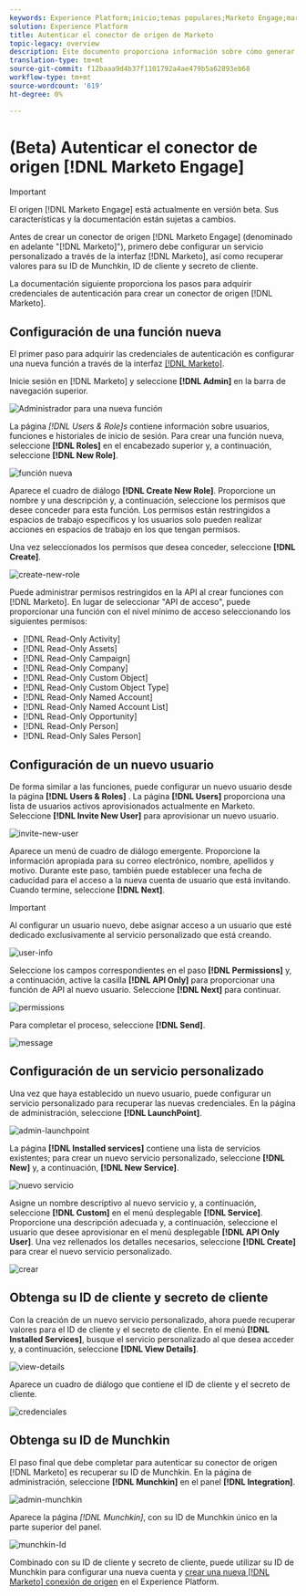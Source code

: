 ```yaml
---
keywords: Experience Platform;inicio;temas populares;Marketo Engage;marketing para interactuar;marketing
solution: Experience Platform
title: Autenticar el conector de origen de Marketo
topic-legacy: overview
description: Este documento proporciona información sobre cómo generar las credenciales de autenticación de Marketo.
translation-type: tm+mt
source-git-commit: f12baaa9d4b37f1101792a4ae479b5a62893eb68
workflow-type: tm+mt
source-wordcount: '619'
ht-degree: 0%

---
```



# (Beta) Autenticar el conector de origen [!DNL Marketo Engage]

>[!IMPORTANT]
>
>El origen [!DNL Marketo Engage] está actualmente en versión beta. Sus características y la documentación están sujetas a cambios.

Antes de crear un conector de origen [!DNL Marketo Engage] (denominado en adelante &quot;[!DNL Marketo]&quot;), primero debe configurar un servicio personalizado a través de la interfaz [!DNL Marketo], así como recuperar valores para su ID de Munchkin, ID de cliente y secreto de cliente.

La documentación siguiente proporciona los pasos para adquirir credenciales de autenticación para crear un conector de origen [!DNL Marketo].

## Configuración de una función nueva

El primer paso para adquirir las credenciales de autenticación es configurar una nueva función a través de la interfaz [[!DNL Marketo]](https://app-sjint.marketo.com/#MM0A1).

Inicie sesión en [!DNL Marketo] y seleccione **[!DNL Admin]** en la barra de navegación superior.

![Administrador para una nueva función](../images/marketo/home.png)

La página *[!DNL Users & Role]s* contiene información sobre usuarios, funciones e historiales de inicio de sesión. Para crear una función nueva, seleccione **[!DNL Roles]** en el encabezado superior y, a continuación, seleccione **[!DNL New Role]**.

![función nueva](../images/marketo/new-role.png)

Aparece el cuadro de diálogo **[!DNL Create New Role]**. Proporcione un nombre y una descripción y, a continuación, seleccione los permisos que desee conceder para esta función. Los permisos están restringidos a espacios de trabajo específicos y los usuarios solo pueden realizar acciones en espacios de trabajo en los que tengan permisos.

Una vez seleccionados los permisos que desea conceder, seleccione **[!DNL Create]**.

![create-new-role](../images/marketo/create-new-role.png)

Puede administrar permisos restringidos en la API al crear funciones con [!DNL Marketo]. En lugar de seleccionar &quot;API de acceso&quot;, puede proporcionar una función con el nivel mínimo de acceso seleccionando los siguientes permisos:

* [!DNL Read-Only Activity]
* [!DNL Read-Only Assets]
* [!DNL Read-Only Campaign]
* [!DNL Read-Only Company]
* [!DNL Read-Only Custom Object]
* [!DNL Read-Only Custom Object Type]
* [!DNL Read-Only Named Account]
* [!DNL Read-Only Named Account List]
* [!DNL Read-Only Opportunity]
* [!DNL Read-Only Person]
* [!DNL Read-Only Sales Person]

## Configuración de un nuevo usuario

De forma similar a las funciones, puede configurar un nuevo usuario desde la página **[!DNL Users & Roles]** . La página **[!DNL Users]** proporciona una lista de usuarios activos aprovisionados actualmente en Marketo. Seleccione **[!DNL Invite New User]** para aprovisionar un nuevo usuario.

![invite-new-user](../images/marketo/invite-new-user.png)

Aparece un menú de cuadro de diálogo emergente. Proporcione la información apropiada para su correo electrónico, nombre, apellidos y motivo. Durante este paso, también puede establecer una fecha de caducidad para el acceso a la nueva cuenta de usuario que está invitando. Cuando termine, seleccione **[!DNL Next]**.

>[!IMPORTANT]
>
>Al configurar un usuario nuevo, debe asignar acceso a un usuario que esté dedicado exclusivamente al servicio personalizado que está creando.

![user-info](../images/marketo/new-user-info.png)

Seleccione los campos correspondientes en el paso **[!DNL Permissions]** y, a continuación, active la casilla **[!DNL API Only]** para proporcionar una función de API al nuevo usuario. Seleccione **[!DNL Next]** para continuar.

![permissions](../images/marketo/permissions.png)

Para completar el proceso, seleccione **[!DNL Send]**.

![message](../images/marketo/message.png)

## Configuración de un servicio personalizado

Una vez que haya establecido un nuevo usuario, puede configurar un servicio personalizado para recuperar las nuevas credenciales. En la página de administración, seleccione **[!DNL LaunchPoint]**.

![admin-launchpoint](../images/marketo/admin-launchpoint.png)

La página **[!DNL Installed services]** contiene una lista de servicios existentes; para crear un nuevo servicio personalizado, seleccione **[!DNL New]** y, a continuación, **[!DNL New Service]**.

![nuevo servicio](../images/marketo/new-service.png)

Asigne un nombre descriptivo al nuevo servicio y, a continuación, seleccione **[!DNL Custom]** en el menú desplegable **[!DNL Service]**. Proporcione una descripción adecuada y, a continuación, seleccione el usuario que desee aprovisionar en el menú desplegable **[!DNL API Only User]**. Una vez rellenados los detalles necesarios, seleccione **[!DNL Create]** para crear el nuevo servicio personalizado.

![crear](../images/marketo/create.png)

## Obtenga su ID de cliente y secreto de cliente

Con la creación de un nuevo servicio personalizado, ahora puede recuperar valores para el ID de cliente y el secreto de cliente. En el menú **[!DNL Installed Services]**, busque el servicio personalizado al que desea acceder y, a continuación, seleccione **[!DNL View Details]**.

![view-details](../images/marketo/view-details.png)

Aparece un cuadro de diálogo que contiene el ID de cliente y el secreto de cliente.

![credenciales](../images/marketo/credentials.png)

## Obtenga su ID de Munchkin

El paso final que debe completar para autenticar su conector de origen [!DNL Marketo] es recuperar su ID de Munchkin. En la página de administración, seleccione **[!DNL Munchkin]** en el panel **[!DNL Integration]**.

![admin-munchkin](../images/marketo/admin-munchkin.png)

Aparece la página *[!DNL Munchkin]*, con su ID de Munchkin único en la parte superior del panel.

![munchkin-Id](../images/marketo/munchkin-id.png)

Combinado con su ID de cliente y secreto de cliente, puede utilizar su ID de Munchkin para configurar una nueva cuenta y [crear una nueva [!DNL Marketo] conexión de origen](../../../tutorials/ui/create/adobe-applications/marketo.md) en el Experience Platform.
